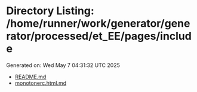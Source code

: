 # Directory Listing: /home/runner/work/generator/generator/processed/et_EE/pages/include
Generated on: Wed May  7 04:31:32 UTC 2025

- [README.md](README.md)
- [monotonerc.html.md](monotonerc.html.md)
